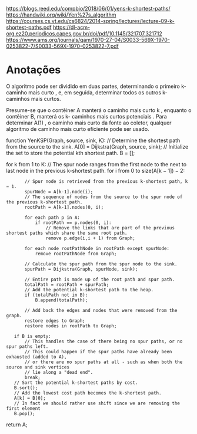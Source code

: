 https://blogs.reed.edu/compbio/2018/06/01/yens-k-shortest-paths/
https://handwiki.org/wiki/Yen%27s_algorithm
https://courses.cs.vt.edu/cs6824/2014-spring/lectures/lecture-09-k-shortest-paths.pdf
https://dl-acm-org.ez20.periodicos.capes.gov.br/doi/pdf/10.1145/321707.321712
https://www.ams.org/journals/qam/1970-27-04/S0033-569X-1970-0253822-7/S0033-569X-1970-0253822-7.pdf

# Anotações
O algoritmo pode ser dividido em duas partes, determinando o primeiro k-caminho mais curto ,
e, em seguida, determinar todos os outros k- caminhos mais curtos.

Presume-se que o contêiner A manterá o caminho mais curto k , enquanto o contêiner B, manterá os k- caminhos mais curtos potenciais . Para determinar A(1) , o caminho mais curto da fonte ao coletor, qualquer algoritmo de caminho mais curto eficiente pode ser usado. 


function YenKSP(Graph, source, sink, K):
   // Determine the shortest path from the source to the sink.
   A[0] = Dijkstra(Graph, source, sink);
   // Initialize the set to store the potential kth shortest path.
   B = [];
   
   for k from 1 to K:
       // The spur node ranges from the first node to the next to last node in the previous k-shortest path.
       for i from 0 to size(A[k − 1]) − 2:
           
           // Spur node is retrieved from the previous k-shortest path, k − 1.
           spurNode = A[k-1].node(i);
           // The sequence of nodes from the source to the spur node of the previous k-shortest path.
           rootPath = A[k-1].nodes(0, i);
           
           for each path p in A:
               if rootPath == p.nodes(0, i):
                   // Remove the links that are part of the previous shortest paths which share the same root path.
                   remove p.edge(i,i + 1) from Graph;
           
           for each node rootPathNode in rootPath except spurNode:
               remove rootPathNode from Graph;
           
           // Calculate the spur path from the spur node to the sink.
           spurPath = Dijkstra(Graph, spurNode, sink);
           
           // Entire path is made up of the root path and spur path.
           totalPath = rootPath + spurPath;
           // Add the potential k-shortest path to the heap.
           if (totalPath not in B):
               B.append(totalPath);
           
           // Add back the edges and nodes that were removed from the graph.
           restore edges to Graph;
           restore nodes in rootPath to Graph;
                   
       if B is empty:
           // This handles the case of there being no spur paths, or no spur paths left.
           // This could happen if the spur paths have already been exhausted (added to A), 
           // or there are no spur paths at all - such as when both the source and sink vertices 
           // lie along a "dead end".
           break;
       // Sort the potential k-shortest paths by cost.
       B.sort();
       // Add the lowest cost path becomes the k-shortest path.
       A[k] = B[0];
       // In fact we should rather use shift since we are removing the first element
       B.pop();
   
   return A;